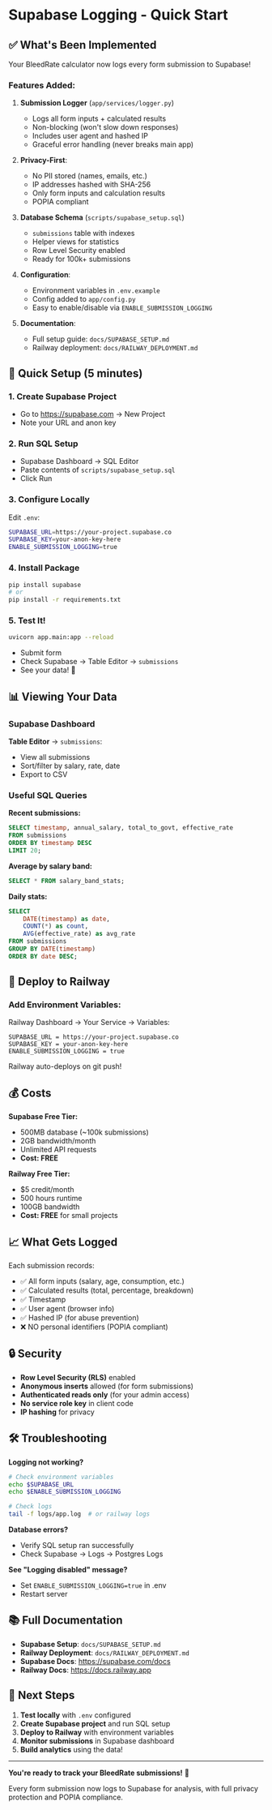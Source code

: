 # Supabase Logging - Quick Start

## ✅ What's Been Implemented

Your BleedRate calculator now logs every form submission to Supabase!

### Features Added:
1. **Submission Logger** (`app/services/logger.py`)
   - Logs all form inputs + calculated results
   - Non-blocking (won't slow down responses)
   - Includes user agent and hashed IP
   - Graceful error handling (never breaks main app)

2. **Privacy-First**:
   - No PII stored (names, emails, etc.)
   - IP addresses hashed with SHA-256
   - Only form inputs and calculation results
   - POPIA compliant

3. **Database Schema** (`scripts/supabase_setup.sql`)
   - `submissions` table with indexes
   - Helper views for statistics
   - Row Level Security enabled
   - Ready for 100k+ submissions

4. **Configuration**:
   - Environment variables in `.env.example`
   - Config added to `app/config.py`
   - Easy to enable/disable via `ENABLE_SUBMISSION_LOGGING`

5. **Documentation**:
   - Full setup guide: `docs/SUPABASE_SETUP.md`
   - Railway deployment: `docs/RAILWAY_DEPLOYMENT.md`

## 🚀 Quick Setup (5 minutes)

### 1. Create Supabase Project
- Go to https://supabase.com → New Project
- Note your URL and anon key

### 2. Run SQL Setup
- Supabase Dashboard → SQL Editor
- Paste contents of `scripts/supabase_setup.sql`
- Click Run

### 3. Configure Locally
Edit `.env`:
```bash
SUPABASE_URL=https://your-project.supabase.co
SUPABASE_KEY=your-anon-key-here
ENABLE_SUBMISSION_LOGGING=true
```

### 4. Install Package
```bash
pip install supabase
# or
pip install -r requirements.txt
```

### 5. Test It!
```bash
uvicorn app.main:app --reload
```
- Submit form
- Check Supabase → Table Editor → `submissions`
- See your data! 🎉

## 📊 Viewing Your Data

### Supabase Dashboard
**Table Editor** → `submissions`:
- View all submissions
- Sort/filter by salary, rate, date
- Export to CSV

### Useful SQL Queries

**Recent submissions:**
```sql
SELECT timestamp, annual_salary, total_to_govt, effective_rate
FROM submissions
ORDER BY timestamp DESC
LIMIT 20;
```

**Average by salary band:**
```sql
SELECT * FROM salary_band_stats;
```

**Daily stats:**
```sql
SELECT 
    DATE(timestamp) as date,
    COUNT(*) as count,
    AVG(effective_rate) as avg_rate
FROM submissions
GROUP BY DATE(timestamp)
ORDER BY date DESC;
```

## 🚂 Deploy to Railway

### Add Environment Variables:
Railway Dashboard → Your Service → Variables:
```
SUPABASE_URL = https://your-project.supabase.co
SUPABASE_KEY = your-anon-key-here
ENABLE_SUBMISSION_LOGGING = true
```

Railway auto-deploys on git push!

## 💰 Costs

**Supabase Free Tier:**
- 500MB database (~100k submissions)
- 2GB bandwidth/month
- Unlimited API requests
- **Cost: FREE**

**Railway Free Tier:**
- $5 credit/month
- 500 hours runtime
- 100GB bandwidth
- **Cost: FREE** for small projects

## 📈 What Gets Logged

Each submission records:
- ✅ All form inputs (salary, age, consumption, etc.)
- ✅ Calculated results (total, percentage, breakdown)
- ✅ Timestamp
- ✅ User agent (browser info)
- ✅ Hashed IP (for abuse prevention)
- ❌ NO personal identifiers (POPIA compliant)

## 🔒 Security

- **Row Level Security (RLS)** enabled
- **Anonymous inserts** allowed (for form submissions)
- **Authenticated reads only** (for your admin access)
- **No service role key** in client code
- **IP hashing** for privacy

## 🛠️ Troubleshooting

**Logging not working?**
```bash
# Check environment variables
echo $SUPABASE_URL
echo $ENABLE_SUBMISSION_LOGGING

# Check logs
tail -f logs/app.log  # or railway logs
```

**Database errors?**
- Verify SQL setup ran successfully
- Check Supabase → Logs → Postgres Logs

**See "Logging disabled" message?**
- Set `ENABLE_SUBMISSION_LOGGING=true` in .env
- Restart server

## 📚 Full Documentation

- **Supabase Setup**: `docs/SUPABASE_SETUP.md`
- **Railway Deployment**: `docs/RAILWAY_DEPLOYMENT.md`
- **Supabase Docs**: https://supabase.com/docs
- **Railway Docs**: https://docs.railway.app

## 🎯 Next Steps

1. **Test locally** with `.env` configured
2. **Create Supabase project** and run SQL setup
3. **Deploy to Railway** with environment variables
4. **Monitor submissions** in Supabase dashboard
5. **Build analytics** using the data!

---

**You're ready to track your BleedRate submissions!** 🚀

Every form submission now logs to Supabase for analysis, with full privacy protection and POPIA compliance.
